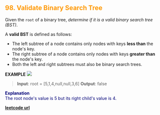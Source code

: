 <h2 style="color:#F90;">98. Validate Binary Search Tree</h2>

Given the `root` of a binary tree, _determine if it is a valid binary search tree (BST)_.

A **valid BST** is defined as follows:

-   The left subtree of a node contains only nodes with keys **less than** the node's key.
-   The right subtree of a node contains only nodes with keys **greater than** the node's key.
-   Both the left and right subtrees must also be binary search trees.

**EXAMPLE**
![](https://assets.leetcode.com/uploads/2020/12/01/tree2.jpg)
>**Input**: root = [5,1,4,null,null,3,6]
**Output**: false

<p style="color:#007;">
<b>Explanation</b><br>
The root node's value is 5 but its right child's value is 4.
</p>

**[leetcode url](https://leetcode.com/problems/validate-binary-search-tree/description/)**
